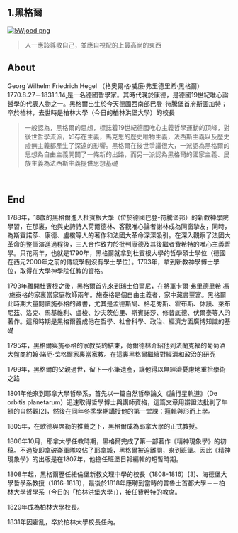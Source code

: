 ## 1.黑格爾
[![5Wjood.png](https://z3.ax1x.com/2021/10/24/5Wjood.png)](https://imgtu.com/i/5Wjood)
> 人一應該尊敬自己，並應自視配的上最高尚的東西

## About
Georg Wilhelm Friedrich Hegel （格奧爾格·威廉·弗里德里希·黑格爾）1770.8.27－1831.1.14,是一名德國哲學家。其時代晚於康德，是德國19世紀唯心論哲學的代表人物之一。黑格爾出生於今天德國西南部巴登-符騰堡首府斯圖加特；卒於柏林，去世時是柏林大學（今日的柏林洪堡大學）的校長
&nbsp;

> 一般認為，黑格爾的思想，標誌着19世紀德國唯心主義哲學運動的頂峰，對後世哲學流派，如存在主義，馬克思的歷史唯物主義，法西斯主義以及歷史虛無主義都產生了深遠的影響。黑格爾在後世爭議很大，一派認為黑格爾的思想為自由主義開闢了一條新的出路，而另一派認為黑格爾的國家主義、民族主義為法西斯主義提供思想基礎

&nbsp;

## End
1788年，18歲的黑格爾進入杜賓根大學（位於德國巴登-符騰堡邦）的新教神學院學習，在那裏，他與史詩詩人荷爾德林、客觀唯心論者謝林成為同窗摯友，同時，為斯賓諾莎、康德、盧梭等人的著作和法國大革命深深吸引。在深入觀察了法國大革命的整個演進過程後，三人合作致力於批判康德及其後繼者費希特的唯心主義哲學。只花兩年，也就是1790年，黑格爾就拿到杜賓根大學的哲學碩士學位（德國在西元2000年之前的傳統學制沒有學士學位）。1793年，拿到新教神學博士學位，取得在大學神學院任教的資格。

1793年離開杜賓根之後，黑格爾首先來到瑞士伯爾尼，在將軍卡爾·弗里德里希·馮·施泰格的家裏當家庭教師兩年。施泰格是個自由主義者，家中藏書豐富。黑格爾此時期大量閱讀施泰格的藏書，尤其是孟德斯鳩、格老秀斯、霍布斯、休謨、萊布尼茲、洛克、馬基維利、盧梭、沙夫茨伯里、斯賓諾莎、修昔底德、伏爾泰等人的著作。這段時期是黑格爾養成他在哲學、社會科學、政治、經濟方面廣博知識的基礎

1795年，黑格爾與施泰格的家教契約結束，荷爾德林介紹他到法蘭克福的葡萄酒大盤商約翰·諾厄·戈格爾家裏當家教。在這裏黑格爾繼續對經濟和政治的研究

1799年，黑格爾的父親過世，留下一小筆遺產，讓他得以無經濟憂慮地重拾學術之路

1801年他來到耶拿大學哲學系，首先以一篇自然哲學論文《論行星軌道》（De orbitis planetarum）迅速取得哲學博士與講師資格，這篇文章用辯證法批判了牛頓的自然觀[2]，然後在同年冬季學期講授他的第一堂課：邏輯與形而上學。

1805年，在歌德與席勒的推薦之下，黑格爾成為耶拿大學的正式教授。

1806年10月，耶拿大學任教時期，黑格爾完成了第一部著作《精神現象學》的初稿。不過旋即拿破崙軍隊攻佔了耶拿城，黑格爾被迫離開，來到班堡。因此《精神現象學》的出版是在1807年，他擔任班堡日報編輯的短暫時期。

1808年起，黑格爾歷任紐倫堡新教文理中學的校長（1808-1816）[3]、海德堡大學哲學系教授（1816-1818），最後於1818年應聘到當時的普魯士首都大學－－柏林大學哲學系（今日的「柏林洪堡大學」），接任費希特的教席。

1829年成為柏林大學校長。

1831年因霍亂，卒於柏林大學校長任內。
